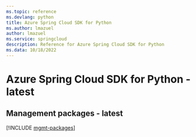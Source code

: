 ```yaml
---
ms.topic: reference
ms.devlang: python
title: Azure Spring Cloud SDK for Python
ms.author: lmazuel
author: lmazuel
ms.service: springcloud
description: Reference for Azure Spring Cloud SDK for Python
ms.data: 10/18/2022
---
```

# Azure Spring Cloud SDK for Python - latest

## Management packages - latest
[!INCLUDE [mgmt-packages](spring-cloud-mgmt-index.md)]